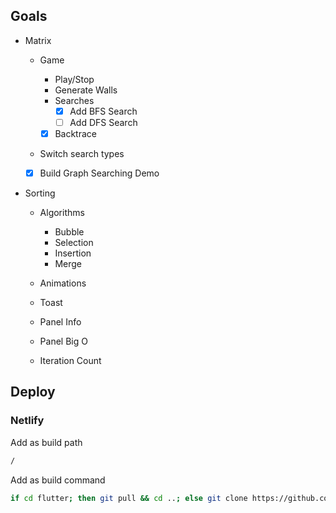 ## Goals

- Matrix

  - Game

    - Play/Stop
    - Generate Walls
    - Searches
      - [x] Add BFS Search
      - [ ] Add DFS Search
    - [x] Backtrace

  - Switch search types
  - [x] Build Graph Searching Demo

- Sorting

  - Algorithms

    - Bubble
    - Selection
    - Insertion
    - Merge

  - Animations
  - Toast
  - Panel Info
  - Panel Big O
  - Iteration Count

## Deploy

### Netlify

Add as build path

```sh
/
```

Add as build command

```sh
if cd flutter; then git pull && cd ..; else git clone https://github.com/flutter/flutter.git; fi && flutter/bin/flutter config --enable-web && flutter/bin/flutter build web --web-renderer html --no-tree-shake-icons --dart-define=FLUTTER_WEB_ENTRY=lib/main_production.dart
```
